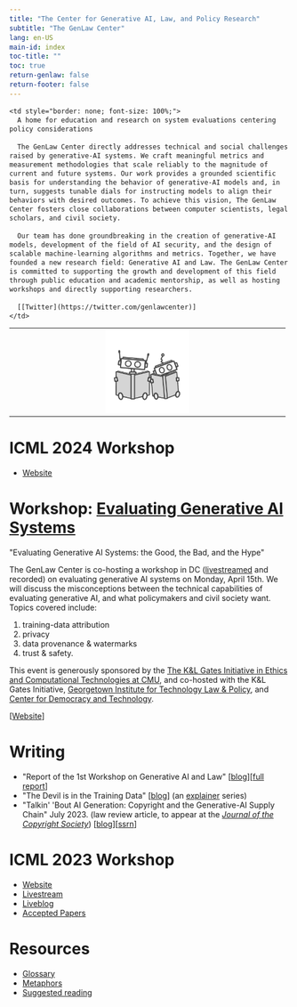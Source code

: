 ```yaml
---
title: "The Center for Generative AI, Law, and Policy Research"
subtitle: "The GenLaw Center"
lang: en-US
main-id: index
toc-title: ""
toc: true
return-genlaw: false
return-footer: false
---
```


<table style="border: none;">
  <tr style="border: none;">
    <td style="border: none;" width="33%" font-size="var(--text-size)">
        <center>
              <img width="150px" alt="Robots reading" src="./images/robots-square.png">
        </center>
    </td>

    <td style="border: none; font-size: 100%;">
      A home for education and research on system evaluations centering policy considerations

      The GenLaw Center directly addresses technical and social challenges raised by generative-AI systems. We craft meaningful metrics and measurement methodologies that scale reliably to the magnitude of current and future systems. Our work provides a grounded scientific basis for understanding the behavior of generative-AI models and, in turn, suggests tunable dials for instructing models to align their behaviors with desired outcomes. To achieve this vision, The GenLaw Center fosters close collaborations between computer scientists, legal scholars, and civil society.

      Our team has done groundbreaking in the creation of generative-AI models, development of the field of AI security, and the design of scalable machine-learning algorithms and metrics. Together, we have founded a new research field: Generative AI and Law. The GenLaw Center is committed to supporting the growth and development of this field through public education and academic mentorship, as well as hosting workshops and directly supporting researchers.

      [[Twitter](https://twitter.com/genlawcenter)]
    </td>
  </tr>
</table>

# ICML 2024 Workshop

- [Website](2024-icml.html)

# Workshop: [Evaluating Generative AI Systems](https://dc-workshop.genlaw.org/)

"Evaluating Generative AI Systems: the Good, the Bad, and the Hype"

The GenLaw Center is co-hosting a workshop in DC ([livestreamed](https://dc-workshop.genlaw.org/livestream) and recorded) on evaluating generative AI systems on Monday, April 15th.
We will discuss the misconceptions between the technical capabilities of evaluating generative AI, and what policymakers and civil society want. Topics covered include:
1) training-data attribution 
2) privacy 
3) data provenance & watermarks 
4) trust & safety.

This event is generously sponsored by the [The K&L Gates Initiative in Ethics and Computational Technologies at CMU](https://www.cmu.edu/ethics-ai/), and co-hosted with the K&L Gates Initiative, [Georgetown Institute for Technology Law & Policy](https://www.law.georgetown.edu/tech-institute/), and [Center for Democracy and Technology](https://cdt.org/).

[[Website](https://dc-workshop.genlaw.org/)]

# Writing

- "Report of the 1st Workshop on Generative AI and Law" [[blog](2023-report.html)][[full report](2023-full-report.html)]
- "The Devil is in the Training Data" [[blog](explainers/training-data.html)] (an [explainer](explainers/index.html) series)
- "Talkin' 'Bout AI Generation: Copyright and the Generative-AI Supply Chain" July 2023. (law review article, to appear at the  *[Journal of the Copyright Society](https://copyrightsociety.org/journal-entries/)*) [[blog](https://genlaw.github.io/explainers/talkin.html)][[ssrn](https://papers.ssrn.com/sol3/papers.cfm?abstract_id=4523551)]

# ICML 2023 Workshop

- [Website](2023-workshop.html)
- [Livestream](https://www.youtube.com/watch?v=5j4U2UzJWfI)
- [Liveblog](https://3d.laboratorium.net/2023-07-29-genlaw)  
- [Accepted Papers](papers.html)
    
# Resources
- [Glossary](glossary.html)
- [Metaphors](metaphors.html)
- [Suggested reading](resources.html)

